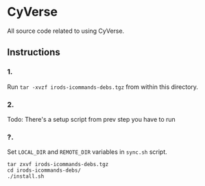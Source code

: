 # CyVerse

All source code related to using CyVerse.

## Instructions

### 1.

Run `tar -xvzf irods-icommands-debs.tgz` from within this directory.

### 2.

Todo: There's a setup script from prev step you have to run

### ?.

Set `LOCAL_DIR` and `REMOTE_DIR` variables in `sync.sh` script.

```
tar zxvf irods-icommands-debs.tgz
cd irods-icommands-debs/
./install.sh
```